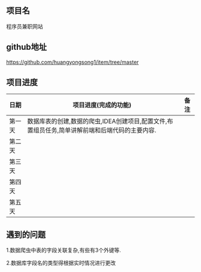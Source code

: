 

## 项目名

程序员兼职网站

## github地址

<https://github.com/huangyongsong1/item/tree/master>

## 项目进度

| 日期   | 项目进度(完成的功能)                                         | 备注 |
| ------ | ------------------------------------------------------------ | ---- |
| 第一天 | 数据库表的创建,数据的爬虫,IDEA创建项目,配置文件,布置组员任务,简单讲解前端和后端代码的主要内容. |      |
| 第二天 |                                                              |      |
| 第三天 |                                                              |      |
| 第四天 |                                                              |      |
| 第五天 |                                                              |      |

## 遇到的问题

1.数据爬虫中表的字段关联复杂,有些有3个外键等.

2.数据库字段名的类型得根据实时情况进行更改



